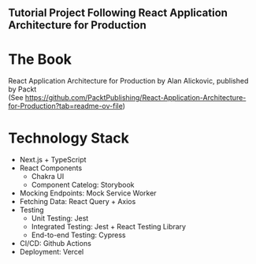 ## Tutorial Project Following React Application Architecture for Production

# The Book
React Application Architecture for Production by Alan Alickovic, published by Packt <br/>
(See https://github.com/PacktPublishing/React-Application-Architecture-for-Production?tab=readme-ov-file)

# Technology Stack
- Next.js + TypeScript
- React Components
  - Chakra UI
  - Component Catelog: Storybook
- Mocking Endpoints: Mock Service Worker
- Fetching Data: React Query + Axios
- Testing
  - Unit Testing: Jest
  - Integrated Testing: Jest + React Testing Library
  - End-to-end Testing: Cypress
- CI/CD: Github Actions
- Deployment: Vercel